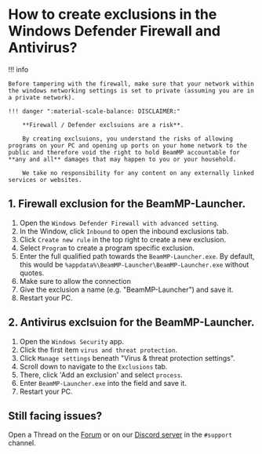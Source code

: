 # How to create exclusions in the Windows Defender Firewall and Antivirus?

!!! info
    
    Before tampering with the firewall, make sure that your network within the windows networking settings is set to private (assuming you are in a private network).

    !!! danger ":material-scale-balance: DISCLAIMER:"

        **Firewall / Defender exclsuions are a risk**.

        By creating exclsuions, you understand the risks of allowing programs on your PC and opening up ports on your home network to the public and therefore void the right to hold BeamMP accountable for **any and all** damages that may happen to you or your household.

        We take no responsibility for any content on any externally linked services or websites.

## 1. Firewall exclusion for the BeamMP-Launcher.

1. Open the `Windows Defender Firewall with advanced setting`.
2. In the Window, click `Inbound` to open the inbound exclusions tab.
3. Click `Create new rule` in the top right to create a new exclusion.
4. Select `Program` to create a program specific exclusion.
5. Enter the full qualified path towards the `BeamMP-Launcher.exe`. By default, this would be `%appdata%\BeamMP-Launcher\BeamMP-Launcher.exe` without quotes.
6. Make sure to allow the connection
7. Give the exclusion a name (e.g. "BeamMP-Launcher") and save it.
8. Restart your PC.

## 2. Antivirus exclsuion for the BeamMP-Launcher.

1. Open the `Windows Security` app.
2. Click the first item `virus and threat protection`.
3. Click `Manage settings` beneath "Virus & threat protection settings".
4. Scroll down to navigate to the `Exclusions` tab.
5. There, click 'Add an exclusion' and select `process`.
6. Enter `BeamMP-Launcher.exe` into the field and save it.
7. Restart your PC.

## Still facing issues?

Open a Thread on the [Forum](https://forum.beammp.com) or on our [Discord server](https://discord.gg/beammp) in the `#support` channel.
